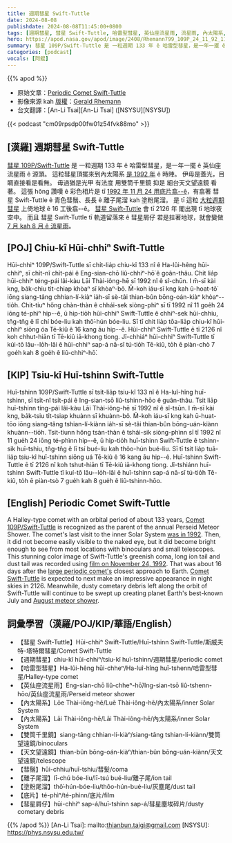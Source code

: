 ```yaml
---
title: 週期彗星 Swift-Tuttle
date: 2024-08-08
publishdate: 2024-08-08T11:45:00+0800
tags: [週期彗星, 彗星 Swift-Tuttle, 哈雷型彗星, 英仙座流星雨, 流星雨, 內太陽系, 雙筒千里鏡, 天文望遠鏡, 彗鬚, 離子尾溜, 塗粉尾溜, 底片, 彗星屑仔]
hero: https://apod.nasa.gov/apod/image/2408/Rhemann799_109P_24_11_92_1100px.jpg
summary: 彗星 109P/Swift-Tuttle 是 一粒週期 133 年 ê 哈雷型彗星，是一年一擺 ê 英仙座流星雨 ê 源頭。
categories: [podcast]
vocals: [阿錕]
---
```


{{% apod %}}

- 原始文章：[Periodic Comet Swift-Tuttle](https://apod.nasa.gov/apod/ap240800.html)
- 影像來源 kah [版權][copyright]：[Gerald Rhemann](http://www.astrostudio.at/index.php)
- 台文翻譯：[An-Li Tsai][An-Li Tsai] ([NSYSU][NSYSU])

{{< podcast "cm09rpsdp00fw01z54fvk88mo" >}}

## [漢羅] 週期彗星 Swift-Tuttle
[彗星 109P/Swift-Tuttle][Comet 109P/Swift-Tuttle] 是 一粒週期 133 年 ê 哈雷型彗星，是一年一擺 ê 英仙座流星雨 ê 源頭。
這粒彗星頂擺來到內太陽系 [是 1992 年][was in 1992] ê 時陣。
伊毋是蓋光，目睭直接看是看無。
毋過猶是光甲 有法度 用雙筒千里鏡 抑是 細台天文望遠鏡 看著。
這張 hŏng 讚嘆 ê 彩色相片是 tī [1992 年 11 月 24 用底片翕--ê][film on November 24, 1992]，有翕著 彗星 Swift-Tuttle ê 青色彗鬚、長長 ê 離子尾溜 kah 塗粉尾溜。
是 tī 這粒 [大粒週期彗星][large periodic comet's] 上倚地球 ê 16 工後翕--ê。
[彗星 Swift-Tuttle][Comet Swift-Tuttle] 會 tī 2126 年 閣出現 tī 地球夜空中。
而且 彗星 Swift-Tuttle tī 軌道留落來 ê 彗星屑仔 若是拄著地球，就會變做 [7 月 kah 8 月 ê 流星雨][August meteor shower]。

## [POJ] Chiu-kî Hūi-chhiⁿ Swift-Tuttle
Hūi-chhiⁿ 109P/Swift-Tuttle sī chi̍t-lia̍p chiu-kî 133 nî ê Ha-lûi-hêng hūi-chhiⁿ, sī chi̍t-nî chi̍t-pái ê Eng-sian-chō liû-chhiⁿ-hō͘ ê goân-thâu.
Chit lia̍p hūi-chhiⁿ téng-pái lâi-kàu Lāi Thài-iông-hē sī 1992 nî ê sî-chūn.
I m̄-sī kài kng, ba̍k-chiu ti̍t-chiap khòaⁿ sī khòaⁿ-bô.
M̄-koh iáu-sī kng kah ū-hoat-tō͘ iōng siang-tâng chhian-lí-kiàⁿ ia̍h-sī sè-tâi thian-bûn bōng-oán-kiàⁿ khòaⁿ--tio̍h.
Chit-tiuⁿ hőng chàn-thàn ê chhái-sek siòng-phìⁿ sī tī 1992 nî 11 goe̍h 24 iōng té-phìⁿ hip--ê, ū hip-tio̍h hūi-chhiⁿ Swift-Tuttle ê chhiⁿ-sek hūi-chhiu, tn̂g-tn̂g ê lī chí bóe-liu kah thô͘-hún bóe-liu.
Sī tī chit lia̍p tōa-lia̍p chiu-kî hūi-chhiⁿ siōng óa Tē-kiû ê 16 kang āu hip--ê.
Hūi-chhiⁿ Swift-Tuttle ē tī 2126 nî koh chhut-hiān tī Tē-kiû iā-khong tiong.
Jî-chhiáⁿ hūi-chhiⁿ Swift-Tuttle tī kúi-tō lâu--lo̍h-lâi ê hūi-chhiⁿ sap-á nā-sī tú-tio̍h Tē-kiû, to̍h ē piàn-chò 7 goe̍h kah 8 goe̍h ê liû-chhiⁿ-hō͘.

## [KIP] Tsiu-kî Huī-tshinn Swift-Tuttle
Huī-tshinn 109P/Swift-Tuttle sī tsi̍t-lia̍p tsiu-kî 133 nî ê Ha-luî-hîng huī-tshinn, sī tsi̍t-nî tsi̍t-pái ê Ing-sian-tsō liû-tshinn-hōo ê guân-thâu.
Tsit lia̍p huī-tshinn tíng-pái lâi-kàu Lāi Thài-iông-hē sī 1992 nî ê sî-tsūn.
I m̄-sī kài kng, ba̍k-tsiu ti̍t-tsiap khuànn sī khuànn-bô.
M̄-koh iáu-sī kng kah ū-huat-tōo iōng siang-tâng tshian-lí-kiànn ia̍h-sī sè-tâi thian-bûn bōng-uán-kiànn khuànn--tio̍h.
Tsit-tiunn hőng tsàn-thàn ê tshái-sik siòng-phìnn sī tī 1992 nî 11 gue̍h 24 iōng té-phìnn hip--ê, ū hip-tio̍h huī-tshinn Swift-Tuttle ê tshinn-sik huī-tshiu, tn̂g-tn̂g ê lī tsí bué-liu kah thôo-hún bué-liu.
Sī tī tsit lia̍p tuā-lia̍p tsiu-kî huī-tshinn siōng uá Tē-kiû ê 16 kang āu hip--ê.
Huī-tshinn Swift-Tuttle ē tī 2126 nî koh tshut-hiān tī Tē-kiû iā-khong tiong.
Jî-tshiánn huī-tshinn Swift-Tuttle tī kuí-tō lâu--lo̍h-lâi ê huī-tshinn sap-á nā-sī tú-tio̍h Tē-kiû, to̍h ē piàn-tsò 7 gue̍h kah 8 gue̍h ê liû-tshinn-hōo.

## [English] Periodic Comet Swift-Tuttle
A Halley-type comet with an orbital period of about 133 years, [Comet 109P/Swift-Tuttle][Comet 109P/Swift-Tuttle] is recognized as the parent of the annual Perseid Meteor Shower.
The comet's last visit to the inner Solar System [was in 1992][was in 1992].
Then, it did not become easily visible to the naked eye, but it did become bright enough to see from most locations with binoculars and small telescopes.
This stunning color image of Swift-Tuttle's greenish coma, long ion tail and dust tail was recorded using [film on November 24, 1992][film on November 24, 1992].
That was about 16 days after the [large periodic comet's][large periodic comet's] closest approach to Earth.
[Comet Swift-Tuttle][Comet Swift-Tuttle] is expected to next make an impressive appearance in night skies in 2126.
Meanwhile, dusty cometary debris left along the orbit of Swift-Tuttle will continue to be swept up creating planet Earth's best-known July and [August meteor shower][August meteor shower].

## 詞彙學習（漢羅/POJ/KIP/華語/English）
- 【彗星 Swift-Tuttle】Hūi-chhiⁿ Swift-Tuttle/Huī-tshinn Swift-Tuttle/斯威夫特-塔特爾彗星/Comet Swift-Tuttle
- 【週期彗星】chiu-kî hūi-chhiⁿ/tsiu-kî huī-tshinn/週期彗星/periodic comet
- 【哈雷型彗星】Ha-lûi-hêng hūi-chheⁿ/Ha-luî-hîng huī-tshenn/哈雷型彗星/Halley-type comet
- 【英仙座流星雨】Eng-sian-chō liû-chheⁿ-hō͘/Ing-sian-tsō liû-tshenn-hōo/英仙座流星雨/Perseid meteor shower
- 【內太陽系】Lōe Thài-iông-hē/Luē Thài-iông-hē/內太陽系/inner Solar System
- 【內太陽系】Lāi Thài-iông-hē/Lāi Thài-iông-hē/內太陽系/inner Solar System
- 【雙筒千里鏡】siang-tâng chhian-lí-kiàⁿ/siang-tâng tshian-lí-kiànn/雙筒望遠鏡/binoculars
- 【天文望遠鏡】thian-bûn bōng-oán-kiàⁿ/thian-bûn bōng-uán-kiànn/天文望遠鏡/telescope
- 【彗鬚】hūi-chhiu/huī-tshiu/彗髮/coma
- 【離子尾溜】lī-chú bóe-liu/lī-tsú bué-liu/離子尾/ion tail
- 【塗粉尾溜】thô͘-hún-bóe-liu/thôo-hún-bué-liu/灰塵尾/dust tail
- 【底片】té-phìⁿ/té-phìnn/底片/film
- 【彗星屑仔】hūi-chhiⁿ sap-á/huī-tshinn sap-á/彗星塵埃碎片/dusty cometary debris

{{% /apod %}}
[An-Li Tsai]: mailto:thianbun.taigi@gmail.com
[NSYSU]: https://phys.nsysu.edu.tw/

[copyright]: https://apod.nasa.gov/apod/fap/lib/about_apod.html#srapply
[License3]: https://creativecommons.org/licenses/by/3.0/
[License2]:https://creativecommons.org/licenses/by-nc-nd/2.0/

[Comet 109P/Swift-Tuttle]:https://science.nasa.gov/solar-system/comets/109p-swift-tuttle/
[was in 1992]:https://ui.adsabs.harvard.edu/abs/1994JBAA..104...11M/abstract
[film on November 24, 1992]:http://www.astrostudio.at/2_Bright%20Comets.php?img=images/2_Bright%20Comets/799_109P_24_11_92.jpg
[large periodic comet's]:https://www.rocketstem.org/2020/11/28/ice-and-stone-comet-of-week-49/
[Comet Swift-Tuttle]:https://en.wikipedia.org/wiki/Comet_Swift%E2%80%93Tuttle
[August meteor shower]:https://earthsky.org/astronomy-essentials/everything-you-need-to-know-perseid-meteor-shower/
